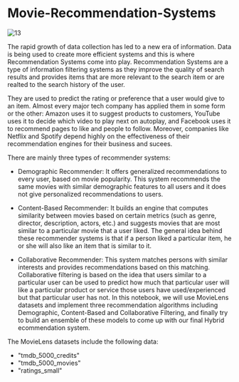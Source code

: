 # Movie-Recommendation-Systems

![13](https://user-images.githubusercontent.com/69224996/96219766-614fb480-0f3c-11eb-8aed-4a7b4c882f12.png)

The rapid growth of data collection has led to a new era of information. Data is being used to create more efficient systems and this is where Recommendation Systems come into play. Recommendation Systems are a type of information filtering systems as they improve the quality of search results and provides items that are more relevant to the search item or are realted to the search history of the user.

They are used to predict the rating or preference that a user would give to an item. Almost every major tech company has applied them in some form or the other: Amazon uses it to suggest products to customers, YouTube uses it to decide which video to play next on autoplay, and Facebook uses it to recommend pages to like and people to follow. Moreover, companies like Netflix and Spotify depend highly on the effectiveness of their recommendation engines for their business and sucees.

There are mainly three types of recommender systems:

 - Demographic Recommender:
It offers generalized recommendations to every user, based on movie popularity. This system recommends the same movies with similar demographic features to all users and it does not give personalized recommendations to users.

- Content-Based Recommender:
It builds an engine that computes similarity between movies based on certain metrics (such as genre, director, description, actors, etc.) and suggests movies that are most similar to a particular movie that a user liked. The general idea behind these recommender systems is that if a person liked a particular item, he or she will also like an item that is similar to it.

- Collaborative Recommender:
This system matches persons with similar interests and provides recommendations based on this matching. Collaborative filtering is based on the idea that users similar to a particular user can be used to predict how much that particular user will like a particular product or service those users have used/experienced but that particular user has not.
In this notebook, we will use MovieLens datasets and implement three recommendation algorithms including Demographic, Content-Based and Collaborative Filtering, and finally try to build an ensemble of these models to come up with our final Hybrid ecommendation system.

The MovieLens datasets include the following data:
 - "tmdb_5000_credits" 
 - "tmdb_5000_movies" 
 - "ratings_small" 

